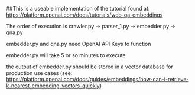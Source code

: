 ##This is a useable implementation of the tutorial found at: https://platform.openai.com/docs/tutorials/web-qa-embeddings

The order of execution is crawler.py -> parser_1.py -> embedder.py -> qna.py

embedder.py and qna.py need OpenAI API Keys to function

embedder.py will take 5 or so minutes to execute

the output of embedder.py should be stored in a vector database for production use cases (see: https://platform.openai.com/docs/guides/embeddings/how-can-i-retrieve-k-nearest-embedding-vectors-quickly)